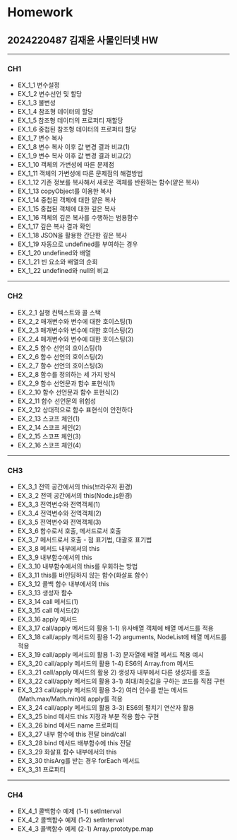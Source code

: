 # Homework 
## 2024220487 김재윤 사물인터넷 HW
***
### CH1
  + EX_1_1 변수설정 
  + EX_1_2 변수선언 및 할당 
  + EX_1_3 불변성
  + EX_1_4 참조형 데이터의 할당
  + EX_1_5 참조형 데이터의 프로퍼티 재할당
  + EX_1_6 중첩된 참조형 데이터의 프로퍼티 할당  
  + EX_1_7 변수 복사  
  + EX_1_8 변수 복사 이후 값 변경 결과 비교(1)  
  + EX_1_9 변수 복사 이후 값 변경 결과 비교(2)  
  + EX_1_10 객체의 가변성에 따른 문제점  
  + EX_1_11 객체의 가변성에 따른 문제점의 해결방법  
  + EX_1_12 기존 정보를 복사해서 새로운 객체를 반환하는 함수(얕은 복사) 
  + EX_1_13 copyObject를 이용한 복사  
  + EX_1_14 중첩된 객체에 대한 얕은 복사  
  + EX_1_15 중첩된 객체에 대한 깊은 복사
  + EX_1_16 객체의 깊은 복사를 수행하는 범용함수  
  + EX_1_17 깊은 복사 결과 확인
  + EX_1_18 JSON을 활용한 간단한 깊은 복사  
  + EX_1_19 자동으로 undefined를 부여하는 경우  
  + EX_1_20 undefined와 배열
  + EX_1_21 빈 요소와 배열의 순회
  + EX_1_22 undefined와 null의 비교

***
### CH2
  + EX_2_1 실행 컨텍스트와 콜 스택
  + EX_2_2 매개변수와 변수에 대한 호이스팅(1)  
  + EX_2_3 매개변수와 변수에 대한 호이스팅(2)
  + EX_2_4 매개변수와 변수에 대한 호이스팅(3)
  + EX_2_5 함수 선언의 호이스팅(1)  
  + EX_2_6 함수 선언의 호이스팅(2)  
  + EX_2_7 함수 선언의 호이스팅(3)  
  + EX_2_8 함수를 정의하는 세 가지 방식  
  + EX_2_9 함수 선언문과 함수 표현식(1)  
  + EX_2_10 함수 선언문과 함수 표현식(2)
  + EX_2_11 함수 선언문의 위험성 
  + EX_2_12 상대적으로 함수 표현식이 안전하다
  + EX_2_13 스코프 체인(1)  
  + EX_2_14 스코프 체인(2) 
  + EX_2_15 스코프 체인(3) 
  + EX_2_16 스코프 체인(4)

***
### CH3
  + EX_3_1 전역 공간에서의 this(브라우저 환경)  
  + EX_3_2 전역 공간에서의 this(Node.js환경)  
  + EX_3_3 전역변수와 전역객체(1)
  + EX_3_4 전역변수와 전역객체(2)  
  + EX_3_5 전역변수와 전역객체(3) 
  + EX_3_6 함수로서 호출, 메서드로서 호출
  + EX_3_7 메서드로서 호출 - 점 표기법, 대괄호 표기법 
  + EX_3_8 메서드 내부에서의 this
  + EX_3_9 내부함수에서의 this  
  + EX_3_10 내부함수에서의 this를 우회하는 방법  
  + EX_3_11 this를 바인딩하지 않는 함수(화살표 함수)
  + EX_3_12 콜백 함수 내부에서의 this
  + EX_3_13 생성자 함수
  + EX_3_14 call 메서드(1)  
  + EX_3_15 call 메서드(2) 
  + EX_3_16 apply 메서드
  + EX_3_17 call/apply 메서드의 활용 1-1) 유사배열 객체에 배열 메서드를 적용
  + EX_3_18 call/apply 메서드의 활용 1-2) arguments, NodeList에 배열 메서드를 적용
  + EX_3_19 call/apply 메서드의 활용 1-3) 문자열에 배열 메서드 적용 예시
  + EX_3_20 call/apply 메서드의 활용 1-4) ES6의 Array.from 메서드 
  + EX_3_21 call/apply 메서드의 활용 2) 생성자 내부에서 다른 생성자를 호출 
  + EX_3_22 call/apply 메서드의 활용 3-1) 최대/최솟값을 구하는 코드를 직접 구현
  + EX_3_23 call/apply 메서드의 활용 3-2) 여러 인수를 받는 메서드(Math.max/Math.min)에 apply를 적용
  + EX_3_24 call/apply 메서드의 활용 3-3) ES6의 펼치기 연산자 활용
  + EX_3_25 bind 메서드 this 지정과 부분 적용 함수 구현
  + EX_3_26 bind 메서드 name 프로퍼티 
  + EX_3_27 내부 함수에 this 전달 bind/call
  + EX_3_28 bind 메서드 배부함수에 this 전달  
  + EX_3_29 화살표 함수 내부에서의 this 
  + EX_3_30 thisArg를 받는 경우 forEach 메서드
  + EX_3_31 프로퍼티

***
### CH4
+ EX_4_1 콜백함수 예제 (1-1) setInterval
+ EX_4_2 콜백함수 예제 (1-2) setInterval
+ EX_4_3 콜백함수 예제 (2-1) Array.prototype.map